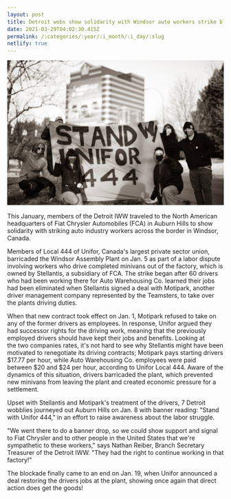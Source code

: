```yaml
---
layout: post
title: Detroit wobs show solidarity with Windsor auto workers strike blockade
date: 2021-03-29T04:02:30.415Z
permalink: /:categories/:year/:i_month/:i_day/:slug
netlify: true
---
```

![Six IWW Detroit Members stand with a banner which reads "Stand With Unifor 444."](/assets/uploads/fpnopifhjbfgekmn.jfif)

This January, members of the Detroit IWW traveled to the North American headquarters of Fiat Chrysler Automobiles (FCA) in Auburn Hills to show solidarity with striking auto industry workers across the border in Windsor, Canada.

Members of Local 444 of Unifor, Canada's largest private sector union, barricaded the Windsor Assembly Plant on Jan. 5 as part of a labor dispute involving workers who drive completed minivans out of the factory, which is owned by Stellantis, a subsidiary of FCA. The strike began after 60 drivers who had been working there for Auto Warehousing Co. learned their jobs had been eliminated when Stellantis signed a deal with Motipark, another driver management company represented by the Teamsters, to take over the plants driving duties.

When that new contract took effect on Jan. 1, Motipark refused to take on any of the former drivers as employees. In response, Unifor argued they had successor rights for the driving work, meaning that the previously employed drivers should have kept their jobs and benefits. Looking at the two companies rates, it's not hard to see why Stellantis might have been motivated to renegotiate its driving contracts; Motipark pays starting drivers $17.77 per hour, while Auto Warehousing Co. employees were paid  between $20 and $24 per hour, according to Unifor Local 444. Aware of the dynamics of this situation, drivers barricaded the plant, which prevented new minivans from leaving the plant and created economic pressure for a settlement.

Upset with Stellantis and Motipark's treatment of the drivers, 7 Detroit wobblies journeyed out Auburn Hills on Jan. 8 with banner reading: "Stand with Unifor 444," in an effort to raise awareness about the labor struggle.

"We went there to do a banner drop, so we could show support and signal to Fiat Chrysler and to other people in the United States that we're sympathetic to these workers," says Nathan Reiber, Branch Secretary Treasurer of the Detroit IWW. "They had the right to continue working in that factory!"

The blockade finally came to an end on Jan. 19, when Unifor announced a deal restoring the drivers jobs at the plant, showing once again that direct action does get the goods!